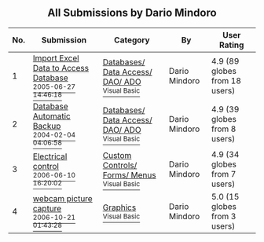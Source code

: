 ﻿<div align="center">

## All Submissions by Dario Mindoro

</div>

No.  | Submission | Category | By   | User Rating
---- | ---------- | -------- | ---- | -----------
1 | [Import Excel Data to Access Database<br /><sup>2005-06-27 14:46:18</sup>](https://github.com/Planet-Source-Code/dario-mindoro-import-excel-data-to-access-database__1-61372) | [Databases/ Data Access/ DAO/ ADO<br /><sup>Visual Basic</sup>](../ByCategory/databases-data-access-dao-ado__1-6.md) | Dario Mindoro | 4.9 (89 globes from 18 users)
2 | [Database Automatic Backup<br /><sup>2004-02-04 04:06:58</sup>](https://github.com/Planet-Source-Code/dario-mindoro-database-automatic-backup__1-61371) | [Databases/ Data Access/ DAO/ ADO<br /><sup>Visual Basic</sup>](../ByCategory/databases-data-access-dao-ado__1-6.md) | Dario Mindoro | 4.9 (39 globes from 8 users)
3 | [Electrical control<br /><sup>2006-06-10 16:20:02</sup>](https://github.com/Planet-Source-Code/dario-mindoro-electrical-control__1-65627) | [Custom Controls/ Forms/  Menus<br /><sup>Visual Basic</sup>](../ByCategory/custom-controls-forms-menus__1-4.md) | Dario Mindoro | 4.9 (34 globes from 7 users)
4 | [webcam picture capture<br /><sup>2006-10-21 01:43:28</sup>](https://github.com/Planet-Source-Code/dario-mindoro-webcam-picture-capture__1-68259) | [Graphics<br /><sup>Visual Basic</sup>](../ByCategory/graphics__1-46.md) | Dario Mindoro | 5.0 (15 globes from 3 users)

